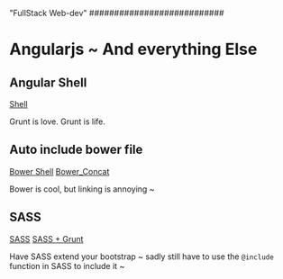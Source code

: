 "FullStack Web-dev"
###########################

#  Angularjs ~ And everything Else

## Angular Shell
[Shell](http://manuel.kiessling.net/2014/06/09/creating-a-useful-angularjs-project-structure-and-toolchain/)

Grunt is love. Grunt is life. 

## Auto include bower file
[Bower Shell](http://fuseinteractive.ca/blog/automating-bower-library-integration-grunt#.VOv8s1PF8m8)
[Bower_Concat](https://github.com/sapegin/grunt-bower-concat)

Bower is cool, but linking is annoying ~ 

## SASS 

[SASS](http://sass-lang.com/guide)
[SASS + Grunt](http://ryanchristiani.com/getting-started-with-grunt-and-sass/)

Have SASS extend your bootstrap ~ sadly still have to use the `@include` function in SASS to include it ~ 

